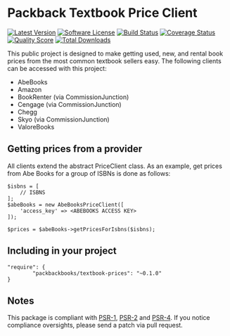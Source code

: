 # Packback Textbook Price Client

[![Latest Version](https://img.shields.io/github/release/Packbackbooks/textbook-prices.svg?style=flat-square)](https://github.com/Packbackbooks/textbook-prices/releases)
[![Software License](https://img.shields.io/badge/license-APACHE%202.0-brightgreen.svg?style=flat-square)](LICENSE.md)
[![Build Status](https://img.shields.io/travis/packbackbooks/textbook-prices/master.svg?style=flat-square&1)](https://travis-ci.org/packbackbooks/textbook-prices)
[![Coverage Status](https://img.shields.io/scrutinizer/coverage/g/Packbackbooks/textbook-prices.svg?style=flat-square)](https://scrutinizer-ci.com/g/Packbackbooks/textbook-prices/code-structure)
[![Quality Score](https://img.shields.io/scrutinizer/g/Packbackbooks/textbook-prices.svg?style=flat-square)](https://scrutinizer-ci.com/g/Packbackbooks/textbook-prices)
[![Total Downloads](https://img.shields.io/packagist/dt/Packbackbooks/textbook-prices.svg?style=flat-square)](https://packagist.org/packages/Packbackbooks/textbook-prices)

This public project is designed to make getting used, new, and rental book
prices from the most common textbook sellers easy. The following clients
can be accessed with this project:

- AbeBooks
- Amazon
- BookRenter (via CommissionJunction)
- Cengage (via CommissionJunction)
- Chegg
- Skyo (via CommissionJunction)
- ValoreBooks

## Getting prices from a provider

All clients extend the abstract PriceClient class. As an example, get prices
from Abe Books for a group of ISBNs is done as follows:

```
$isbns = [
    // ISBNS
];
$abeBooks = new AbeBooksPriceClient([
    'access_key' => <ABEBOOKS ACCESS KEY>
]);

$prices = $abeBooks->getPricesForIsbns($isbns);

```

## Including in your project

```
"require": {
        "packbackbooks/textbook-prices": "~0.1.0"
}
```

## Notes

This package is compliant with [PSR-1][], [PSR-2][] and [PSR-4][]. If you notice compliance oversights, please send
a patch via pull request.

[PSR-1]: https://github.com/php-fig/fig-standards/blob/master/accepted/PSR-1-basic-coding-standard.md
[PSR-2]: https://github.com/php-fig/fig-standards/blob/master/accepted/PSR-2-coding-style-guide.md
[PSR-4]: https://github.com/php-fig/fig-standards/blob/master/accepted/PSR-4-autoloader.md


